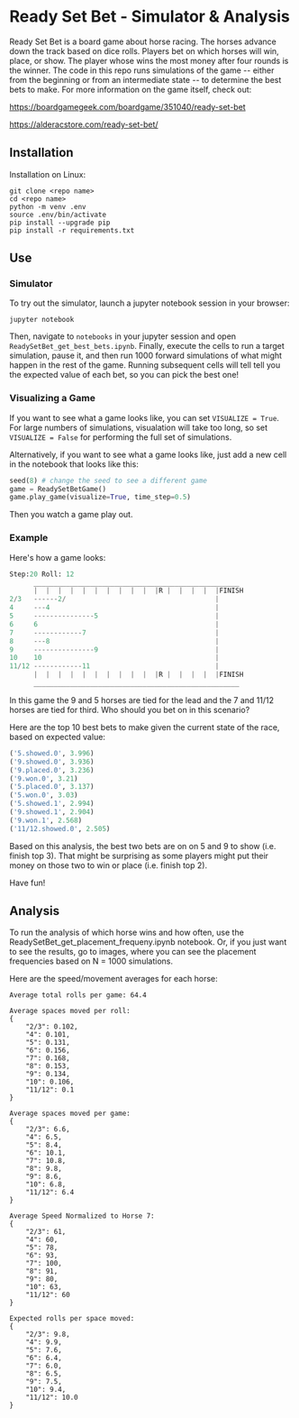 # Ready Set Bet - Simulator & Analysis

Ready Set Bet is a board game about horse racing.  The horses advance down the track based on dice rolls.  Players bet on which horses will win, place, or show.  The player whose wins the most money after four rounds is the winner.  The code in this repo runs simulations of the game -- either from the beginning or from an intermediate state -- to determine the best bets to make.  For more information on the game itself, check out:

https://boardgamegeek.com/boardgame/351040/ready-set-bet

https://alderacstore.com/ready-set-bet/


## Installation

Installation on Linux:

```
git clone <repo name>
cd <repo name>
python -m venv .env
source .env/bin/activate
pip install --upgrade pip
pip install -r requirements.txt
```

## Use

### Simulator

To try out the simulator, launch a jupyter notebook session in your browser:
```
jupyter notebook 
```
Then, navigate to `notebooks` in your jupyter session and open `ReadySetBet_get_best_bets.ipynb`.  Finally, execute the cells to run a target simulation, pause it, and then run 1000 forward simulations of what might happen in the rest of the game.  Running subsequent cells will tell tell you the expected value of each bet, so you can pick the best one!


### Visualizing a Game

If you want to see what a game looks like, you can set `VISUALIZE = True`.  For large numbers of simulations, visualation will take too long, so set `VISUALIZE = False` for performing the full set of simulations.  

Alternatively, if you want to see what a game looks like, just add a new cell in the notebook that looks like this:

```python
seed(8) # change the seed to see a different game 
game = ReadySetBetGame()
game.play_game(visualize=True, time_step=0.5)
```
Then you watch a game play out.

### Example

Here's how a game looks:


```python
Step:20 Roll: 12
      ___________________________________________________
      |  |  |  |  |  |  |  |  |  |  |R |  |  |  |  |FINISH
2/3   ------2/                                     |
4     ---4                                         |
5     ---------------5                             |
6     6                                            |
7     ------------7                                |
8     ---8                                         |
9     ---------------9                             |
10    10                                           |
11/12 ------------11                               |
      |  |  |  |  |  |  |  |  |  |  |R |  |  |  |  |FINISH
      ___________________________________________________
```
In this game the 9 and 5 horses are tied for the lead and the 7 and 11/12 horses are tied for third.  Who should you bet on in this scenario?

Here are the top 10 best bets to make given the current state of the race, based on expected value:

```python
('5.showed.0', 3.996)
('9.showed.0', 3.936)
('9.placed.0', 3.236)
('9.won.0', 3.21)
('5.placed.0', 3.137)
('5.won.0', 3.03)
('5.showed.1', 2.994)
('9.showed.1', 2.904)
('9.won.1', 2.568)
('11/12.showed.0', 2.505)
```

Based on this analysis, the best two bets are on on 5 and 9 to show (i.e. finish top 3).  That might be surprising as some players might put their money on those two to win or place (i.e. finish top 2).

Have fun!


## Analysis

To run the analysis of which horse wins and how often, use the ReadySetBet_get_placement_frequeny.ipynb notebook.  Or, if you just want to see the results, go to images, where you can see the placement frequencies based on N = 1000 simulations.  

Here are the speed/movement averages for each horse:


```
Average total rolls per game: 64.4

Average spaces moved per roll:
{
    "2/3": 0.102,
    "4": 0.101,
    "5": 0.131,
    "6": 0.156,
    "7": 0.168,
    "8": 0.153,
    "9": 0.134,
    "10": 0.106,
    "11/12": 0.1
}

Average spaces moved per game:
{
    "2/3": 6.6,
    "4": 6.5,
    "5": 8.4,
    "6": 10.1,
    "7": 10.8,
    "8": 9.8,
    "9": 8.6,
    "10": 6.8,
    "11/12": 6.4
}

Average Speed Normalized to Horse 7:
{
    "2/3": 61,
    "4": 60,
    "5": 78,
    "6": 93,
    "7": 100,
    "8": 91,
    "9": 80,
    "10": 63,
    "11/12": 60
}

Expected rolls per space moved:
{
    "2/3": 9.8,
    "4": 9.9,
    "5": 7.6,
    "6": 6.4,
    "7": 6.0,
    "8": 6.5,
    "9": 7.5,
    "10": 9.4,
    "11/12": 10.0
}
```
